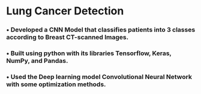 # Lung Cancer Detection
### • Developed a CNN Model that classifies patients into 3 classes according to Breast CT-scanned Images.
### • Built using python with its libraries Tensorflow, Keras, NumPy, and Pandas.
### • Used the Deep learning model Convolutional Neural Network with some optimization methods.
